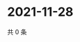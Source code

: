# 2021-11-28

共 0 条

<!-- BEGIN WEIBO -->
<!-- 最后更新时间 Sun Nov 28 2021 03:09:19 GMT+0800 (China Standard Time) -->

<!-- END WEIBO -->
